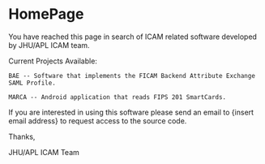 HomePage
========

You have reached this page in search of ICAM related software developed by JHU/APL ICAM team. 

Current Projects Available:

    BAE -- Software that implements the FICAM Backend Attribute Exchange SAML Profile.

    MARCA -- Android application that reads FIPS 201 SmartCards.

If you are interested in using this software please send an email to {insert email address} to request access to the source code.

Thanks,
  
  JHU/APL ICAM Team
